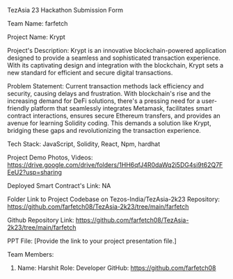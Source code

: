 TezAsia 23 Hackathon Submission Form

Team Name: farfetch

Project Name: Krypt

Project's Description:
Krypt is an innovative blockchain-powered application designed to provide a seamless and sophisticated transaction experience. With its captivating design and integration with the blockchain, Krypt sets a new standard for efficient and secure digital transactions.

Problem Statement:
Current transaction methods lack efficiency and security, causing delays and frustration. With blockchain's rise and the increasing demand for DeFi solutions, there's a pressing need for a user-friendly platform that seamlessly integrates Metamask, facilitates smart contract interactions, ensures secure Ethereum transfers, and provides an avenue for learning Solidity coding. This demands a solution like Krypt, bridging these gaps and revolutionizing the transaction experience.

Tech Stack:
JavaScript, Solidity, React, Npm, hardhat

Project Demo Photos, Videos:
https://drive.google.com/drive/folders/1HH6qfJ4R0daWq2i5DG4si9t62Q7FEeU2?usp=sharing

Deployed Smart Contract's Link: NA

<!-- Live Project Link: [Provide the link to your live project if applicable] -->

Folder Link to Project Codebase on Tezos-India/TezAsia-2k23 Repository:
https://github.com/farfetch08/TezAsia-2k23/tree/main/farfetch

Github Repository Link:
https://github.com/farfetch08/TezAsia-2k23/tree/main/farfetch

PPT File:
[Provide the link to your project presentation file.]

Team Members:
1. Name: Harshit
   Role: Developer
   GitHub: https://github.com/farfetch08
   

